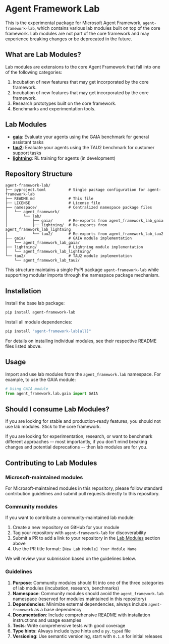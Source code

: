 # Agent Framework Lab

This is the experimental package for Microsoft Agent Framework, `agent-framework-lab`, which contains
various lab modules built on top of the core framework.
Lab modules are not part of the core framework and may experience breaking changes or be deprecated in the future.

## What are Lab Modules?

Lab modules are extensions to the core Agent Framework that fall into
one of the following categories:

1. Incubation of new features that may get incorporated by the core framework.
1. Incubation of new features that may get incorporated by the core framework.
2. Research prototypes built on the core framework.
3. Benchmarks and experimentation tools.

## Lab Modules

- [**gaia**](./gaia/): Evaluate your agents using the GAIA benchmark for general assistant tasks
- [**tau2**](./tau2/): Evaluate your agents using the TAU2 benchmark for customer support tasks
- [**lightning**](./lightning/): RL training for agents (in development)

## Repository Structure

```
agent-framework-lab/
├── pyproject.toml          # Single package configuration for agent-framework-lab
├── README.md               # This file
├── LICENSE                 # License file
├── namespace/              # Centralized namespace package files
│   └── agent_framework/
│       └── lab/
│           ├── gaia/       # Re-exports from agent_framework_lab_gaia
│           ├── lightning/  # Re-exports from agent_framework_lab_lightning
│           └── tau2/       # Re-exports from agent_framework_lab_tau2
├── gaia/                   # GAIA module implementation
│   └── agent_framework_lab_gaia/
├── lightning/              # Lightning module implementation
│   └── agent_framework_lab_lightning/
└── tau2/                   # TAU2 module implementation
    └── agent_framework_lab_tau2/
```

This structure maintains a single PyPI package `agent-framework-lab` while supporting modular imports through the namespace package mechanism.

## Installation

Install the base lab package:

```bash
pip install agent-framework-lab
```

Install all module dependencies:

```bash
pip install "agent-framework-lab[all]"
```

For details on installing individual modules, see their respective README files listed above.

## Usage

Import and use lab modules from the `agent_framework.lab` namespace.
For example, to use the GAIA module:

```python
# Using GAIA module
from agent_framework.lab.gaia import GAIA
```

## Should I consume Lab Modules?

If you are looking for stable and production-ready features, you should not use lab modules. Stick to the core framework.

If you are looking for experimentation, research, or want to
benchmark different approaches -- most importantly, if you don't mind breaking changes and potential deprecations --
then lab modules are for you.

## Contributing to Lab Modules

### Microsoft-maintained modules

For Microsoft-maintained modules in this repository, please follow standard contribution guidelines and submit pull requests directly to this repository.

### Community modules

If you want to contribute a community-maintained lab module:

1. Create a new repository on GitHub for your module
2. Tag your repository with `agent-framework-lab` for discoverability
3. Submit a PR to add a link to your repository in the [Lab Modules](#lab-modules) section above
4. Use the PR title format: `[New Lab Module] Your Module Name`

We will review your submission based on the guidelines below.

### Guidelines

1. **Purpose**: Community modules should fit into one of the three categories of lab modules (incubation, research, benchmarks)
2. **Namespace**: Community modules should avoid the `agent_framework.lab` namespace (reserved for modules maintained in this repository)
3. **Dependencies**: Minimize external dependencies, always include `agent-framework` as a base dependency
4. **Documentation**: Include comprehensive README with installation instructions and usage examples
5. **Tests**: Write comprehensive tests with good coverage
6. **Type hints**: Always include type hints and a `py.typed` file
7. **Versioning**: Use semantic versioning, start with `0.1.0` for initial releases
